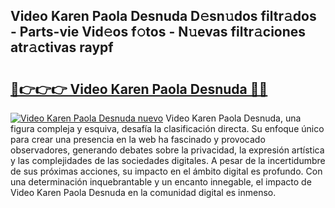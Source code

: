 ## Video Karen Paola Desnuda D𝚎sn𝚞dos filtr𝚊dos - Parts-vie Vid𝚎os f𝚘tos - N𝚞evas filtr𝚊ciones atr𝚊ctivas raypf

# <h2><a href="http://mb60h7.tromn.icu/?c=Video+Karen+Paola+Desnuda">🔗👉👉👉 Video Karen Paola Desnuda 🔗🔗</a></h2>

[![Video Karen Paola Desnuda nuevo](https://i.imgur.com/pEAQMta.gif)](http://mb60h7.tromn.icu/?c=Video+Karen+Paola+Desnuda)
Video Karen Paola Desnuda, una figura compleja y esquiva, desafía la clasificación directa. Su enfoque único para crear una presencia en la web ha fascinado y provocado observadores, generando debates sobre la privacidad, la expresión artística y las complejidades de las sociedades digitales. A pesar de la incertidumbre de sus próximas acciones, su impacto en el ámbito digital es profundo. Con una determinación inquebrantable y un encanto innegable, el impacto de Video Karen Paola Desnuda en la comunidad digital es inmenso.
